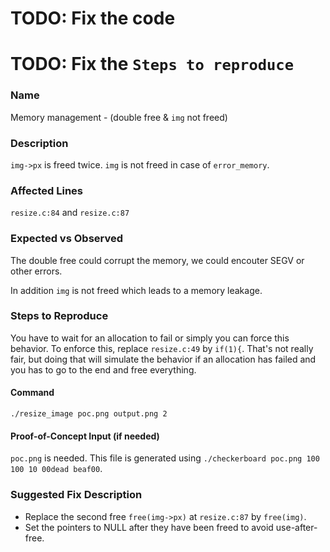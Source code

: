 # TODO: Fix the code
# TODO: Fix the `Steps to reproduce`

### Name
Memory management - (double free & `img` not freed)

### Description
`img->px` is freed twice.
`img` is not freed in case of `error_memory`.

### Affected Lines
`resize.c:84` and `resize.c:87`

### Expected vs Observed
The double free could corrupt the memory, we could encouter SEGV or other errors.

In addition `img` is not freed which leads to a memory leakage.

### Steps to Reproduce
You have to wait for an allocation to fail or simply you can force this behavior. To enforce this, replace `resize.c:49` by `if(1){`.
That's not really fair, but doing that will simulate the behavior if an allocation has failed and you has to go to the end and free everything.

#### Command
```
./resize_image poc.png output.png 2

```

#### Proof-of-Concept Input (if needed)
`poc.png` is needed. This file is generated using `./checkerboard poc.png 100 100 10 00dead beaf00`.

### Suggested Fix Description
* Replace the second free `free(img->px)` at `resize.c:87` by `free(img)`.
* Set the pointers to NULL after they have been freed to avoid use-after-free.
